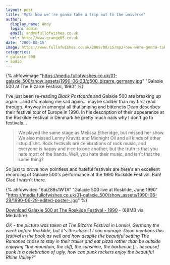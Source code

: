 ```yaml
---
layout: post
title: 'Mp3: Now we''re gonna take a trip out to the universe'
author:
  display_name: Andy
  login: admin
  email: andy@fullofwishes.co.uk
  url: http://www.grange85.co.uk
date: '2009-08-15'
image: https://www.fullofwishes.co.uk/2009/08/15/mp3-now-were-gonna-take-a-trip-out-to-the-universe/
categories:
- galaxie 500
- audio
---
```

{% ahfowimage "https://media.fullofwishes.co.uk/01-galaxie_500/show_assets/1990-06-23/g500_bizarre_germany.jpg" "Galaxie 500 at The Bizarre Festival, 1990" %}

I've just been re-reading *Black Postcards* and Galaxie 500 are breaking up again... and it's making me sad again... maybe sadder than my first read through. Anyway in amongst all that sniping and bitteness Dean describes their festival tour of Europe in 1990. In his description of their appearance at the Roskilde Festival in Denmark he pretty much nails why I don't go to festivals...

> We played the same stage as Melissa Etheridge, but missed her show. We also missed Lenny Kravitz and Midnight Oil and all kinds of other stupid shit. Rock festivals are celebrations of rock music, and everyone is happy and nice to one another, but the truth is that you hate most of the bands. Well, you hate their music, and isn't that the same thing?

So just to prove how pointless and hateful festivals are here's an excellent recording of Galaxie 500's performance at the 1990 Roskilde Festival. Bah! Glad I wasn't there.

{% ahfowvideo "6uiZ88s1WTA" "Galaxie 500 live at Roskilde, June 1990" "https://media.fullofwishes.co.uk/01-galaxie_500/show_assets/1990-06-29/1990-06-29-edited-poster-.jpg" %}

[Download Galaxie 500 at The Roskilde Festival - 1990](http://www.mediafire.com/file/emi5m1mgwjm/1990-06-29_Galaxie_500-Roskilde_Festival.zip) - (68MB via Mediafire)

_OK - the picture was taken at The Bizarre Festival in Lorelei, Germany the week before Roskilde, but it's the closest I can manage. Dean mentions this festival in the book as well and how despite the beautiful setting The Ramones chose to stay in their trailer and eat pizza rather than be outside enjoying "the mountain, the cliff, the sunshine, the barbecue [... because] punk is a celebration of ugly, how can punk rockers enjoy the beautiful Rhine Valley?"_

